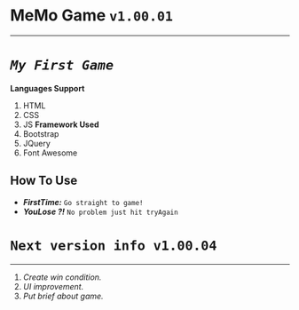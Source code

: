 # MeMo Game `v1.00.01`
---
# ***```My First Game```***
**Languages Support**
1. HTML
2. CSS
3. JS
**Framework Used**
1. Bootstrap
2. JQuery
3. Font Awesome
## How To Use
- ***FirstTime:*** `Go straight to game!`
- ***YouLose ?!*** `No problem just hit tryAgain`

 
# `Next version info v1.00.04`
---
1. *Create win condition.*
2. *UI improvement.*
3. *Put brief about game.*